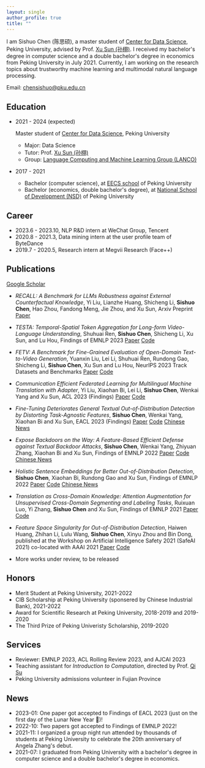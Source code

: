 ```yaml
---
layout: single
author_profile: true
title: ""
---
```


I am Sishuo Chen (陈思硕), a master student of [Center for Data Science](https://www.ds.pku.edu.cn/), Peking University, advised by Prof. [Xu Sun (孙栩)](https://xusun.org). I received my bachelor's degree in computer science and a double bachelor's degree in economics from Peking University in July 2021. Currently, I am working on the research topics about trustworthy machine learning and multimodal natural language processing. 

Email: [chensishuo@pku.edu.cn](mailto:chensishuo@pku.edu.cn)




## Education 

-  2021 - 2024 (expected)
    
    Master student of [Center for Data Science](https://www.ds.pku.edu.cn/), Peking University
    
    -    Major: Data Science    
    -    Tutor: Prof. [Xu Sun (孙栩)](https://xusun.org)
    -    Group:  [Language Computing and Machine Learning Group (LANCO)](https://lancopku.github.io/)
- 2017 - 2021
    
    -    Bachelor (computer science), at [EECS school](https://eecs.pku.edu.cn/) of Peking University
    -    Bachelor (economics, double bachelor's degree), at [National School of Development (NSD)](https://en.nsd.pku.edu.cn/) of Peking University

## Career 
- 2023.6 - 2023.10, NLP R&D intern at WeChat Group, Tencent
- 2020.8 - 2021.3, Data mining intern at the user profile team of ByteDance   
- 2019.7 - 2020.5, Research intern at Megvii Research (Face++) 

## Publications 
 
[Google Scholar](https://scholar.google.com/citations?user=Jn6gAIAAAAAJ&hl=en) 

- *RECALL: A Benchmark for LLMs Robustness against External Counterfactual Knowledge*, Yi Liu, Lianzhe Huang, Shicheng Li, **Sishuo Chen**, Hao Zhou, Fandong Meng, Jie Zhou, and Xu Sun, Arxiv Preprint [Paper](https://arxiv.org/abs/2311.08147)

- *TESTA: Temporal-Spatial Token Aggregation
for Long-form Video-Language Understanding*, Shuhuai Ren, **Sishuo Chen**, Shicheng Li, Xu Sun, and Lu Hou, Findings of EMNLP 2023 [Paper](https://arxiv.org/pdf/2310.19060.pdf) [Code](https://github.com/RenShuhuai-Andy/TESTA)

- *FETV: A Benchmark for Fine-Grained Evaluation of Open-Domain Text-to-Video Generation*, Yuanxin Liu, Lei Li, Shuhuai Ren, Rundong Gao, Shicheng Li, **Sishuo Chen**, Xu Sun and Lu Hou, NeurIPS 2023 Track Datasets and Benchmarks [Paper](https://nips.cc/virtual/2023/poster/73413) [Code](https://github.com/llyx97/FETV)

- *Communication Efficient Federated Learning for Multilingual Machine Translation with Adapter*, Yi Liu, Xiaohan Bi, Lei Li, **Sishuo Chen**, Wenkai Yang and Xu Sun, ACL 2023 (Findings)  [Paper](https://arxiv.org/abs/2305.12449) [Code](https://github.com/lancopku/FedMNMT)

- *Fine-Tuning Deteriorates General Textual Out-of-Distribution Detection by
Distorting Task-Agnostic Features*, **Sishuo Chen**, Wenkai Yang, Xiaohan Bi and Xu Sun, EACL 2023 (Findings) [Paper](https://arxiv.org/abs/2301.12715) [Code](https://github.com/lancopku/GNOME) [Chinese News](https://mp.weixin.qq.com/s/LYG9nKLVU6C2l1o51Jygeg)

- *Expose Backdoors on the Way: A Feature-Based Efficient Defense against Textual Backdoor Attacks*, **Sishuo Chen**, Wenkai Yang, Zhiyuan Zhang, Xiaohan Bi and Xu Sun, Findings of EMNLP 2022 [Paper](https://arxiv.org/abs/2210.07907) [Code](https://github.com/lancopku/DAN) [Chinese News](https://mp.weixin.qq.com/s/-LvfCMSsDimmlVlOBedu5Q)

- *Holistic Sentence Embeddings for Better Out-of-Distribution Detection*, **Sishuo Chen**, Xiaohan Bi, Rundong Gao and Xu Sun, Findings of EMNLP 2022 [Paper](https://arxiv.org/abs/2210.07485) [Code](https://github.com/lancopku/Avg-Avg) [Chinese News](https://mp.weixin.qq.com/s/A_aKO5xFkALxM8tC4alGRg)

-  *Translation as Cross-Domain Knowledge: Attention Augmentation for Unsupervised Cross-Domain Segmenting and Labeling Tasks*, Ruixuan Luo, Yi Zhang, **Sishuo Chen** and Xu Sun, Findings of EMNLP 2021 [Paper](https://aclanthology.org/2021.findings-emnlp.163.pdf) [Code](https://github.com/lancopku/Attention-Augmentation) 

 - *Feature Space Singularity for Out-of-Distribution Detection*, Haiwen Huang, Zhihan Li, Lulu Wang, **Sishuo Chen**, Xinyu  Zhou and  Bin  Dong, published at the Workshop on Artificial Intelligence Safety 2021 (SafeAI 2021) co-located with AAAI 2021  [Paper](https://arxiv.org/abs/2011.14654) [Code](https://github.com/megvii-research/FSSD_OoD_Detection)
 - More works under review, to be released

## Honors

- Merit Student at Peking University, 2021-2022
- CIB Scholarship at Peking University (sponsered by Chinese Industrial Bank), 2021-2022
- Award for Scientific Research at Peking University, 2018-2019 and 2019-2020
- The Third Prize of Peking Univeristy Scholarship, 2019-2020

## Services
- Reviewer: EMNLP 2023, ACL Rolling Review 2023, and AJCAI 2023
- Teaching assistant for *Introduction to Computation*, directed by Prof. [Qi Su](https://pkudh.org/service/suqi/)
- Peking University admissions volunteer in Fujian Province


## News
- 2023-01: One paper got accepted to Findings of EACL 2023 (just on the first day of the Lunar New Year 🎉)!
- 2022-10: Two papers got accepted to Findings of EMNLP 2022!
- 2021-11: I organized a group night run attended by thousands of students at Peking University to celebrate the 20th anniversary of Angela Zhang's debut.
- 2021-07: I graduated from Peking University with a bachelor's degree in computer science and a double bachelor's degree in economics.

